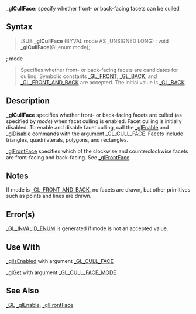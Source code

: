 **_glCullFace:** specify whether front- or back-facing facets can be culled


## Syntax


> :SUB **_glCullFace** (BYVAL mode AS _UNSIGNED LONG)
> : void **_glCullFace**(GLenum mode);


; mode
>  Specifies whether front- or back-facing facets are candidates for culling. Symbolic constants [_GL_FRONT](_GL_FRONT), [_GL_BACK](_GL_BACK), and [_GL_FRONT_AND_BACK](_GL_FRONT_AND_BACK) are accepted. The initial value is [_GL_BACK](_GL_BACK).


## Description


**_glCullFace** specifies whether front- or back-facing facets are culled (as specified by *mode*) when facet culling is enabled. Facet culling is initially disabled. To enable and disable facet culling, call the [_glEnable](_glEnable) and [_glDisable](_glDisable) commands with the argument [_GL_CULL_FACE](_GL_CULL_FACE). Facets include triangles, quadrilaterals, polygons, and rectangles.

[_glFrontFace](_glFrontFace) specifies which of the clockwise and counterclockwise facets are front-facing and back-facing. See [_glFrontFace](_glFrontFace).


## Notes


If mode is [_GL_FRONT_AND_BACK](_GL_FRONT_AND_BACK), no facets are drawn, but other primitives such as points and lines are drawn.


## Error(s)


[_GL_INVALID_ENUM](_GL_INVALID_ENUM) is generated if mode is not an accepted value.


## Use With


[_glIsEnabled](_glIsEnabled) with argument [_GL_CULL_FACE](_GL_CULL_FACE)

[_glGet](_glGet) with argument [_GL_CULL_FACE_MODE](_GL_CULL_FACE_MODE)


## See Also


[_GL](_GL)
[_glEnable](_glEnable), [_glFrontFace](_glFrontFace)




